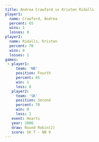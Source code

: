 ```yaml
---
title: Andrea Crawford vs Kristen Ridalls
player1:                
  name: Crawford, Andrea
  percent: 65           
  wins: 1               
  losses: 0             
player2:                
  name: Ridalls, Kristen
  percent: 70           
  wins: 0               
  losses: 1             
games:
 - player1:          
     team: 'NB'      
     position: Fourth
     percent: 65     
     win: 1          
     loss: 0         
   player2:          
     team: 'SK'      
     position: Second
     percent: 70     
     win: 0          
     loss: 1         
   event: Hearts       
   year: 2006          
   draw: Round Robin(2)
   score: SK 7 - NB 9  
---
```

